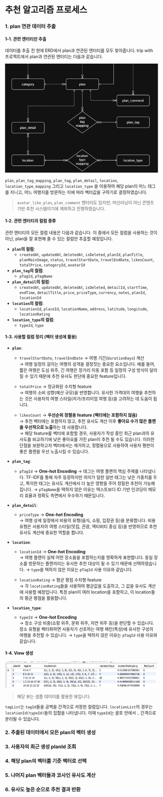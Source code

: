 # 추천 알고리즘 프로세스

### 1. plan 연관 데이터 추출

#### 1-1. 관련 엔터티만 추출

데이터를 추출 전 현재 ERD에서 plan과 연관된 엔터티를 모두 찾아줍니다. trip with 프로젝트에서 plan과 연관된 엔터티는 다음과 같습니다.

![erd_plan](imgs/erd_plan.png)

`plan`, `plan_tag_mapping`, `plan_tag`, `plan_detail`, `location`, `location_type_mapping` 그리고 `location_type` 을 이용하여 해당 plan이 어느 태그를 지니고, 어느 여행지를 방문하는 지에 따라 벡터값을 구하기로 결정하였습니다.

> `avatar_like_plan`, `plan_comment` 엔터티도 있지만, 머신러닝이 아닌 콘텐츠 기반 추천 시스템이기에 제외하고 진행하였습니다.

#### 1-2. 관련 엔터티의 컬럼 종류

관련 엔터티의 모든 컬럼 내용은 다음과 같습니다. 이 중에서 모든 컬럼을 사용하는 것이 아닌, plan을 잘 표현해 줄 수 있는 컬럼만 추출할 예정입니다.

-   **`plan`의 컬럼**:
    -   `createdAt`, `updatedAt`, `deletedAt`, `isDeleted`, `planId`, `planTitle`, `planMainImage`, `status`, `travelStartDate`, `travelEndDate`, `likesCount`, `totalPrice`, `categoryId`, `avatarId`
-   **`plan_tag`의 컬럼**:
    -   `pTagId`, `pTagName`
-   **`plan_detail`의 컬럼**:
    -   `createdAt`, `updatedAt`, `deletedAt`, `isDeleted`, `detailId`, `startTime`, `endTime`, `detailTitle`, `price`, `priceType`, `currency`, `notes`, `planId`, `locationId`
-   **`location`의 컬럼**:
    -   `locationId`, `placeId`, `locationName`, `address`, `latitude`, `longitude`, `locationRating`
-   **`location_type`의 컬럼**:
    -   `typeId`, `type`

#### 1-3. 사용할 컬럼 정리 (벡터 생성에 활용)

-   **`plan`**:

    -   `travelStartDate`, `travelEndDate` → 여행 기간(`durationDays`) 계산  
        → 여행 일정의 길이는 여행의 성격을 결정짓는 중요한 요소입니다. 예를 들어, 짧은 여행은 도심 위주, 긴 여행은 장거리 이동 포함 등 일정의 구성 방식이 달라질 수 있기 때문에 추천 유사도 판단에 중요한 feature입니다.

    -   `totalPrice` → 정규화된 수치형 feature  
        → 여행의 소비 성향(예산 규모)을 반영합니다. 유사한 가격대의 여행을 추천하는 것은 사용자의 여행 스타일(저가/프리미엄 여행 등)을 고려하는 데 도움이 됩니다.

    -   `likesCount` → **우선순위 정렬용 feature (벡터에는 포함하지 않음)**  
        → 추천 벡터에는 포함하지 않고, 추천 유사도 계산 이후 **좋아요 수가 많은 플랜을 우선적으로 노출**하는 데 사용합니다.  
        → 해당 feature를 벡터에 포함할 경우, 사용자가 작성 중인 최근 plan과의 유사도를 비교하기에 낮은 좋아요를 가진 plan이 추천 될 수도 있습니다. 이러한 단점을 보완하고자 벡터에서는 제거하고, 정렬용으로 사용하여 사용자 평판이 좋은 플랜을 우선 노출시킬 수 있습니다.

-   **`plan_tag`**:

    -   `pTagId` → **One-hot Encoding**
        → 태그는 여행 플랜의 핵심 주제를 나타냅니다. TF-IDF를 통해 자주 등장하지만 의미가 덜한 일반 태그는 낮은 가중치를 두고, 특이한 태그는 유사도 계산에서 더 높은 영향을 주어 정밀한 추천이 가능해집니다.
        → `pTagName`을 택하지 않은 이유는 텍스트보다 ID 기반 인코딩이 메모리 효율과 정확도 측면에서 우수하기 때문입니다.

-   **`plan_detail`**:

    -   `priceType` → **One-hot Encoding**  
        → 여행 상세 일정에서 비용의 유형(음식, 쇼핑, 입장권 등)을 분류합니다. 비용 유형은 사용자의 여행 스타일(맛집, 관광, 액티비티 중심 등)을 반영하므로 추천 유사도 계산에 중요한 역할을 합니다.

-   **`location`**:

    -   `locationId` → **One-hot Encoding**  
        → 여행 플랜이 실제 어떤 장소들을 포함하는지를 명확하게 표현합니다. 동일 장소를 방문하는 플랜끼리는 유사한 추천 대상이 될 수 있기 때문에 선택하였습니다.
        → `type`을 택하지 않은 이유는 `pTagId` 사용 이유와 같습니다.

    -   `locationRating` → 평균 평점 수치형 feature  
        → 각 `locationRating`들을 사용하여 평균값을 도출하고, 그 값을 유사도 계산에 사용할 예정입니다. 특정 plan이 여러 location을 포함하고, 이 location들의 평균 평점을 활용합니다.

-   **`location_type`**:

    -   `typeId` → **One-hot Encoding**  
        → 장소 구성 비중(쇼핑 위주, 문화 위주, 자연 위주 등)을 판단할 수 있습니다. 장소 유형을 벡터화하면 사용자가 선호하는 여행 패턴(특성)에 유사한 구성의 여행을 추천할 수 있습니다.
        → `type`을 택하지 않은 이유는 `pTagId` 사용 이유와 같습니다.

#### 1-4. View 생성

![sample_plan_features](imgs/sample_plan_features.png)

> 해당 뷰는 샘플 데이터를 활용한 뷰입니다.

`tagList`는 `tagId`들을 공백을 간격으로 저장한 컬럼입니다. `locationList`의 경우는 `locationId(typeId)`들의 집합을 나타냅니다. 이때 `typeId`는 괄호 안에서 `,` 간격으로 분리될 수 있습니다.

### 2. 추출된 데이터에서 모든 plan의 벡터 생성

### 3. 사용자의 최근 생성 planId 조회

### 4. 해당 plan의 벡터를 기준 벡터로 선택

### 5. 나머지 plan 벡터들과 코사인 유사도 계산

### 6. 유사도 높은 순으로 추천 결과 반환
